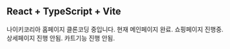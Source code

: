 ## React + TypeScript + Vite

나이키코리아 홈페이지 클론코딩 중입니다.
현재 메인페이지 완료.
쇼핑페이지 진행중.
상세페이지 진행 안됨.
카트기능 진행 안됨.
